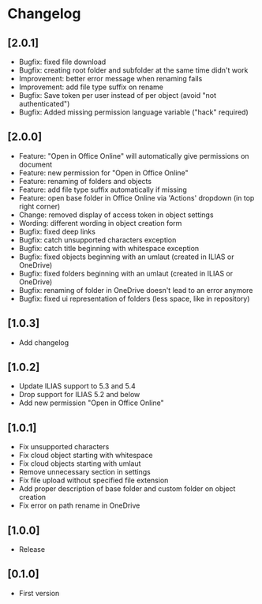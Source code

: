# Changelog

## [2.0.1]
- Bugfix: fixed file download
- Bugfix: creating root folder and subfolder at the same time didn't work
- Improvement: better error message when renaming fails
- Improvement: add file type suffix on rename
- Bugfix: Save token per user instead of per object (avoid "not authenticated")
- Bugfix: Added missing permission language variable ("hack" required)

## [2.0.0]
- Feature: "Open in Office Online" will automatically give permissions on document
- Feature: new permission for "Open in Office Online"
- Feature: renaming of folders and objects
- Feature: add file type suffix automatically if missing
- Feature: open base folder in Office Online via 'Actions' dropdown (in top right corner)
- Change: removed display of access token in object settings 
- Wording: different wording in object creation form
- Bugfix: fixed deep links
- Bugfix: catch unsupported characters exception
- Bugfix: catch title beginning with whitespace exception
- Bugfix: fixed objects beginning with an umlaut (created in ILIAS or OneDrive)
- Bugfix: fixed folders beginning with an umlaut (created in ILIAS or OneDrive)
- Bugfix: renaming of folder in OneDrive doesn't lead to an error anymore
- Bugfix: fixed ui representation of folders (less space, like in repository)

## [1.0.3]
- Add changelog

## [1.0.2]
- Update ILIAS support to 5.3 and 5.4
- Drop support for ILIAS 5.2 and below
- Add new permission "Open in Office Online"

## [1.0.1]
- Fix unsupported characters
- Fix cloud object starting with whitespace
- Fix cloud objects starting with umlaut
- Remove unnecessary section in settings
- Fix file upload without specified file extension
- Add proper description of base folder and custom folder on object creation
- Fix error on path rename in OneDrive

## [1.0.0]
- Release

## [0.1.0]
- First version
